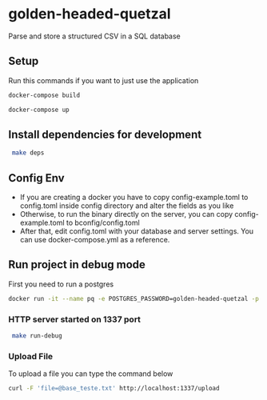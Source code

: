 # golden-headed-quetzal

Parse and store a structured CSV in a SQL database

## Setup

Run this commands if you want to just use the application

```bash
docker-compose build
```

```bash
docker-compose up
```

## Install dependencies for development

```bash
 make deps
```

## Config Env

- If you are creating a docker you have to copy config-example.toml to config.toml inside config directory and alter the fields as you like
- Otherwise, to run the binary directly on the server, you can copy config-example.toml to bconfig/config.toml
- After that, edit config.toml with your database and server settings. You can use docker-compose.yml as a reference.

## Run project in debug mode

First you need to run a postgres

```bash
docker run -it --name pq -e POSTGRES_PASSWORD=golden-headed-quetzal -p 5432:5432 -d postgres:12-alpine
```

### HTTP server started on **1337** port

```bash
 make run-debug
```

### Upload File

To upload a file you can type the command below

```bash
curl -F 'file=@base_teste.txt' http://localhost:1337/upload
```
